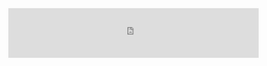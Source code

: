 <div style="margin:auto;overflow:hidden" class="framed-content  framed-python-start">
<iframe src="https://openml.github.io/openml-python/develop/index.html"
        class="framed-github framed-python" height="100vh" width="100%" frameborder="0" id="python_api_frame"
        allowfullscreen sandbox="allow-scripts allow-same-origin">
  <p> <a href="https://openml.github.io/openml-python/develop/index.html">
    Fallback link for browsers that don't support iframes
  </a> </p>
</iframe>
<script type="text/javascript">
window.addEventListener("load", function(){
  var doc=document.getElementById("python_api_frame").getElementsByTagName('head')[0];
  doc.appendChild('<style type="text/css">#gh-banner{display:none};</style>');
});
</script>
</div>
